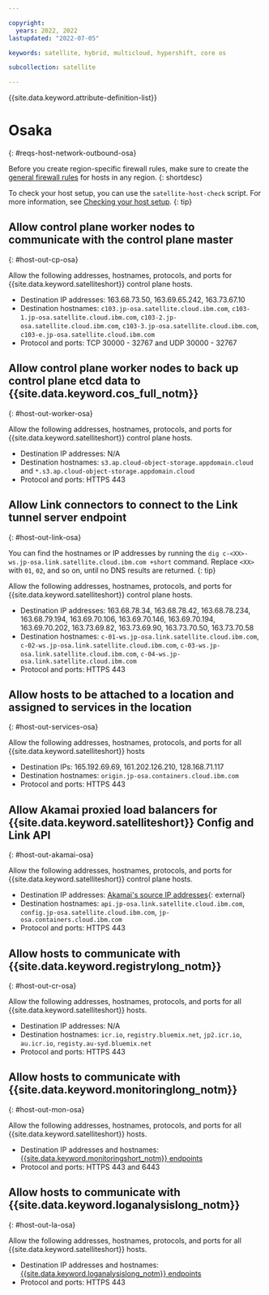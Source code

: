 ```yaml
---

copyright:
  years: 2022, 2022
lastupdated: "2022-07-05"

keywords: satellite, hybrid, multicloud, hypershift, core os

subcollection: satellite

---
```


{{site.data.keyword.attribute-definition-list}}

# Osaka
{: #reqs-host-network-outbound-osa}

Before you create region-specific firewall rules, make sure to create the [general firewall rules](/docs/satellite?topic=satellite-reqs-host-network-outbound) for hosts in any region.
{: shortdesc}


To check your host setup, you can use the `satellite-host-check` script. For more information, see [Checking your host setup](/docs/satellite?topic=satellite-host-network-check).
{: tip}


## Allow control plane worker nodes to communicate with the control plane master
{: #host-out-cp-osa}

Allow the following addresses, hostnames, protocols, and ports for {{site.data.keyword.satelliteshort}} control plane hosts.
* Destination IP addresses:  163.68.73.50, 163.69.65.242, 163.73.67.10  
* Destination hostnames: `c103.jp-osa.satellite.cloud.ibm.com`, `c103-1.jp-osa.satellite.cloud.ibm.com`, `c103-2.jp-osa.satellite.cloud.ibm.com`, `c103-3.jp-osa.satellite.cloud.ibm.com`, `c103-e.jp-osa.satellite.cloud.ibm.com`  
* Protocol and ports: TCP 30000 - 32767 and UDP 30000 - 32767

## Allow control plane worker nodes to back up control plane etcd data to {{site.data.keyword.cos_full_notm}}
{: #host-out-worker-osa}

Allow the following addresses, hostnames, protocols, and ports for {{site.data.keyword.satelliteshort}} control plane hosts.
* Destination IP addresses: N/A
* Destination hostnames: `s3.ap.cloud-object-storage.appdomain.cloud` and `*.s3.ap.cloud-object-storage.appdomain.cloud`
* Protocol and ports: HTTPS 443

## Allow Link connectors to connect to the Link tunnel server endpoint
{: #host-out-link-osa}

You can find the hostnames or IP addresses by running the `dig c-<XX>-ws.jp-osa.link.satellite.cloud.ibm.com +short` command. Replace `<XX>` with `01`, `02`, and so on, until no DNS results are returned.
{: tip}

Allow the following addresses, hostnames, protocols, and ports for {{site.data.keyword.satelliteshort}} control plane hosts.
* Destination IP addresses: 163.68.78.34, 163.68.78.42, 163.68.78.234, 163.68.79.194, 163.69.70.106, 163.69.70.146, 163.69.70.194, 163.69.70.202, 163.73.69.82, 163.73.69.90, 163.73.70.50, 163.73.70.58
* Destination hostnames: `c-01-ws.jp-osa.link.satellite.cloud.ibm.com`, `c-02-ws.jp-osa.link.satellite.cloud.ibm.com`, `c-03-ws.jp-osa.link.satellite.cloud.ibm.com`, `c-04-ws.jp-osa.link.satellite.cloud.ibm.com`
* Protocol and ports: HTTPS 443

## Allow hosts to be attached to a location and assigned to services in the location
{: #host-out-services-osa}

Allow the following addresses, hostnames, protocols, and ports for all {{site.data.keyword.satelliteshort}} hosts
* Destination IPs: 165.192.69.69, 161.202.126.210, 128.168.71.117
* Destination hostnames: `origin.jp-osa.containers.cloud.ibm.com`
* Protocol and ports: HTTPS 443

## Allow Akamai proxied load balancers for {{site.data.keyword.satelliteshort}} Config and Link API
{: #host-out-akamai-osa}

Allow the following addresses, hostnames, protocols, and ports for {{site.data.keyword.satelliteshort}} control plane hosts.
* Destination IP addresses: [Akamai's source IP addresses](https://github.com/IBM-Cloud/kube-samples/tree/master/akamai/gtm-liveness-test){: external} 
* Destination hostnames: `api.jp-osa.link.satellite.cloud.ibm.com`, `config.jp-osa.satellite.cloud.ibm.com`, `jp-osa.containers.cloud.ibm.com`
* Protocol and ports: HTTPS 443

## Allow hosts to communicate with {{site.data.keyword.registrylong_notm}}
{: #host-out-cr-osa}

Allow the following addresses, hostnames, protocols, and ports for all {{site.data.keyword.satelliteshort}} hosts.
* Destination IP addresses: N/A
* Destination hostnames: `icr.io`, `registry.bluemix.net`, `jp2.icr.io`, `au.icr.io`, `registy.au-syd.bluemix.net`
* Protocol and ports: HTTPS 443

## Allow hosts to communicate with {{site.data.keyword.monitoringlong_notm}}
{: #host-out-mon-osa}

Allow the following addresses, hostnames, protocols, and ports for all {{site.data.keyword.satelliteshort}} hosts.
* Destination IP addresses and hostnames: [{{site.data.keyword.monitoringshort_notm}} endpoints](/docs/monitoring?topic=monitoring-endpoints)
* Protocol and ports: HTTPS 443 and 6443

## Allow hosts to communicate with {{site.data.keyword.loganalysislong_notm}}
{: #host-out-la-osa}

Allow the following addresses, hostnames, protocols, and ports for all {{site.data.keyword.satelliteshort}} hosts.
* Destination IP addresses and hostnames: [{{site.data.keyword.loganalysislong_notm}} endpoints](/docs/log-analysis?topic=log-analysis-endpoints#endpoints_api_public)
* Protocol and ports: HTTPS 443

